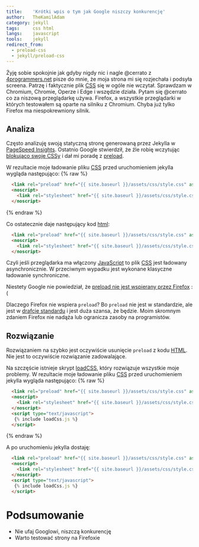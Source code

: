 ```yaml
---
title:    'Krótki wpis o tym jak Google niszczy konkurencję'
author:   TheKamilAdam
category: jekyll
tags:     css html
langs:    javascript
tools:    jekyll
redirect_from:
  - preload-css
  - jekyll/preload-css
---
```


Żyję sobie spokojnie jak gdyby nigdy nic i nagle @cerrato z [4programmers.net](https://4programmers.net/) pisze do mnie,
że moja strona mi się rozjechała i podsyła screena.
Patrzę i faktycznie plik [CSS] się w ogóle nie wczytał.
Sprawdzam w Chromium, Chromie, Operze i Edge i wszędzie działa. 
Pytam się @cerrato co za niszową przeglądarkę używa. 
Firefox, a wszystkie przeglądarki w których testowałem są oparte na silniku z Chromium.
Chyba już tylko Firefox ma niespokrewniony silnik.

## Analiza

Często analizuję swoją statyczną stronę generowaną przez Jekylla w [PageSpeed Insights](https://developers.google.com/speed/pagespeed/insights/). 
Ostatnio Google stwierdził,
że źle robię wczytując [blokująco swoje CSSy](https://web.dev/render-blocking-resources/?utm_source=lighthouse&utm_medium=unknown)
i dał mi poradę z [preload](https://web.dev/defer-non-critical-css/).

W rezultacie moje ładowanie pliku [CSS] przed uruchomieniem jekylla wygląda następująco:
{% raw %}
```html
  <link rel="preload" href="{{ site.baseurl }}/assets/css/style.css" as="style" onload="this.onload=null;this.rel='stylesheet'">
  <noscript>
    <link rel="stylesheet" href="{{ site.baseurl }}/assets/css/style.css">
  </noscript>
```
{% endraw %}

Co ostatecznie daje następujący kod [html]:
```html
  <link rel="preload" href="{{ site.baseurl }}/assets/css/style.css" as="style" onload="this.onload=null;this.rel='stylesheet'">
  <noscript>
    <link rel="stylesheet" href="{{ site.baseurl }}/assets/css/style.css">
  </noscript>
```
Czyli jeśli przeglądarka ma włączony [JavaScript] to plik [CSS] jest ładowany asynchronicznie. 
W przeciwnym wypadku jest wykonane klasyczne ładowanie synchroniczne. 

Niestety Google nie powiedział,
że [preload nie jest wspierany przez Firefox](https://developer.mozilla.org/en-US/docs/Web/HTML/Preloading_content) :(

Dlaczego Firefox nie wspiera `preload`? 
Bo `preload` nie jest w standardzie,
ale jest w [drafcie standardu](https://w3c.github.io/preload/#x2.link-type-preload) i jest duża szansa, że będzie. 
Moim skromnym zdaniem Firefox nie nadąża lub ogranicza zasoby na programistów.

## Rozwiązanie

Rozwiązaniem na szybko jest oczywiście usunięcie `preload` z kodu [HTML].
Nie jest to oczywiście rozwiązanie zadowalające.

Na szczęście istnieje skrypt [loadCSS](https://github.com/filamentgroup/loadCSS),
który rozwiązuje wszystkie moje problemy.
W rezultacie moje ładowanie pliku [CSS] przed uruchomieniem jekylla wygląda następująco:
{% raw %}
```html
  <link rel="preload" href="{{ site.baseurl }}/assets/css/style.css" as="style" onload="this.onload=null;this.rel='stylesheet'">
  <noscript>
    <link rel="stylesheet" href="{{ site.baseurl }}/assets/css/style.css">
  </noscript>
  <script type="text/javascript">
   {% include loadCss.js %}
  </script>
```
{% endraw %}

A po uruchomieniu jekylla dostaję: 
```html
  <link rel="preload" href="{{ site.baseurl }}/assets/css/style.css" as="style" onload="this.onload=null;this.rel='stylesheet'">
  <noscript>
    <link rel="stylesheet" href="{{ site.baseurl }}/assets/css/style.css">
  </noscript>
  <script type="text/javascript">
   {% include loadCss.js %}
  </script>
```

# Podsumowanie
* Nie ufaj Googlowi, niszczą konkurencję
* Warto testować strony na Firefoxie

[JavaScript]: /posts-by-langs/javascript

[jekyll]:     /posts-by-tools/jekyll

[CSS]:        /posts-by-tags/css
[html]:       /posts-by-tags/html
